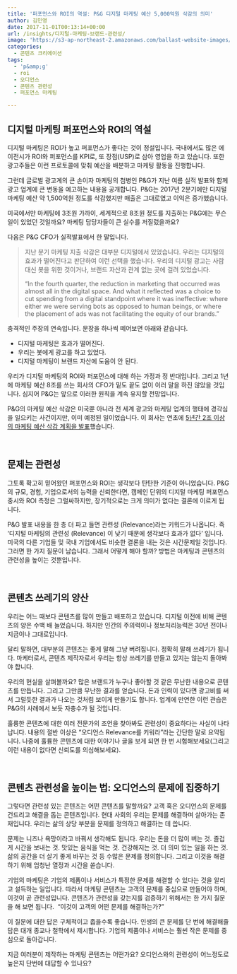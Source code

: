 ```yaml
---
title: '퍼포먼스와 ROI의 역설: P&G 디지털 마케팅 예산 5,000억원 삭감의 의미'
author: 김민영
date: 2017-11-01T00:13:14+00:00
url: /insights/디지털-마케팅-브랜드-관련성/
image: 'https://s3-ap-northeast-2.amazonaws.com/ballast-website-images/wp-content/uploads/2017/10/31142232/%EB%A7%88%EC%BC%80%ED%8C%85-%EA%B4%80%EB%A0%A8%EC%84%B1.jpg'
categories:
  - 콘텐츠 크리에이션
tags:
  - 'p&amp;g'
  - roi
  - 오디언스
  - 콘텐츠 관련성
  - 퍼포먼스 마케팅

---
```

## 디지털 마케팅 퍼포먼스와 ROI의 역설

디지털 마케팅은 ROI가 높고 퍼포먼스가 좋다는 것이 정설입니다. 국내에서도 많은 에이전시가 ROI와 퍼포먼스를 KPI로, 또 장점(USP)로 삼아 영업을 하고 있습니다. 또한 광고주들은 이런 프로토콜에 맞춰 예산을 배분하고 마케팅 활동을 진행합니다.

그런데 글로벌 광고계의 큰 손이자 마케팅의 첨병인 P&G가 지난 여름 실적 발표와 함께 광고 업계에 큰 변동을 예고하는 내용을 공개합니다. P&G는 2017년 2분기에만 디지털 마케팅 예산 약 1,500억원 정도를 삭감했지만 매출은 그대로였고 이익은 증가했습니다.

미국에서만 마케팅에 3조원 가까이, 세계적으로 8조원 정도를 지출하는 P&G에는 무슨 일이 있었던 것일까요? 마케팅 담당자들이 큰 실수를 저질렀을까요?

다음은 P&G CFO가 실적발표에서 한 말입니다.

> 지난 분기 마케팅 지출 삭감은 대부분 디지털에서 있었습니다. 우리는 디지털의 효과가 떨어진다고 판단하여 이런 선택을 했습니다. 우리의 디지털 광고는 사람 대신 봇을 위한 것이거나, 브랜드 자산과 관계 없는 곳에 걸려 있었습니다.
> 
> “In the fourth quarter, the reduction in marketing that occurred was almost all in the digital space. And what it reflected was a choice to cut spending from a digital standpoint where it was ineffective: where either we were serving bots as opposed to human beings, or where the placement of ads was not facilitating the equity of our brands.”

충격적인 주장의 연속입니다. 문장을 하나씩 떼어보면 아래와 같습니다.

  * 디지털 마케팅은 효과가 떨어진다.
  * 우리는 봇에게 광고를 하고 있었다.
  * 디지털 마케팅이 브랜드 자산에 도움이 안 된다.

우리가 디지털 마케팅의 ROI와 퍼포먼스에 대해 하는 가정과 정 반대입니다. 그리고 1년에 마케팅 예산 8조를 쓰는 회사의 CFO가 밑도 끝도 없이 이러 말을 하진 않았을 것입니다. 심지어 P&G는 앞으로 이러한 원칙을 계속 유지할 전망입니다.

P&G의 마케팅 예산 삭감은 미국뿐 아니라 전 세계 광고와 마케팅 업계의 행태에 경각심을 일으키는 사건이지만, 이미 예정된 일이었습니다. 이 회사는 연초에 [5년간 2조 이상의 마케팅 예산 삭감 계획을 발표][1]했습니다.

&nbsp;

## 문제는 관련성

그토록 확고히 믿어왔던 퍼포먼스와 ROI는 생각보다 탄탄한 기준이 아니었습니다. P&G의 규모, 경험, 기업으로서의 능력을 신뢰한다면, 캠페인 단위의 디지털 마케팅 퍼포먼스 중시와 ROI 측정은 그럴싸하지만, 장기적으로는 크게 의미가 없다는 결론에 이르게 됩니다.

P&G 발표 내용을 한 층 더 파고 들면 관련성 (Relevance)라는 키워드가 나옵니다. 즉 &#8216;디지털 마케팅의 관련성 (Relevance) 이 낮기 때문에 생각보다 효과가 없다&#8217; 입니다. 미국의 다른 기업들 및 국내 기업에서도 비슷한 결론을 내는 것은 시간문제일 것입니다. 그러면 한 가지 질문이 남습니다. 그래서 어떻게 해야 할까? 방법은 마케팅과 콘텐츠의 관련성을 높이는 것뿐입니다.

&nbsp;

## 콘텐츠 쓰레기의 양산

우리는 어느 때보다 콘텐츠를 많이 만들고 배포하고 있습니다. 디지털 이전에 비해 콘텐츠의 양은 수백 배 늘었습니다. 하지만 인간의 주의력이나 정보처리능력은 30년 전이나 지금이나 그대로입니다.
  
달리 말하면, 대부분의 콘텐츠는 좋게 말해 그냥 버려집니다. 정확히 말해 쓰레기가 됩니다. 마케터로서, 콘텐츠 제작자로서 우리는 항상 쓰레기를 만들고 있지는 않는지 돌아봐야 합니다.

우리의 현실을 살펴볼까요? 많은 브랜드가 누구나 좋아할 것 같은 무난한 내용으로 콘텐츠를 만듭니다. 그리고 그만큼 무난한 결과를 얻습니다. 돈과 인력이 있다면 광고비를 써서 그럴듯한 결과가 나오는 것처럼 보이게 만들기도 합니다. 업계에 만연한 이런 관습은 P&G의 사례에서 보듯 자충수가 될 것입니다.

훌륭한 콘텐츠에 대한 여러 전문가의 조언을 찾아봐도 관련성이 중요하다는 사실이 나타납니다. 내용의 절반 이상은 &#8220;오디언스 Relevance를 키워라&#8221;라는 간단한 말로 요약됩니다. 나중에 훌륭한 콘텐츠에 대한 이야기나 글을 보게 되면 한 번 시험해보세요(그리고 이런 내용이 없다면 신뢰도를 의심해보세요).

&nbsp;

## 콘텐츠 관련성을 높이는 법: 오디언스의 문제에 집중하기

그렇다면 관련성 있는 콘텐츠는 어떤 콘텐츠를 말할까요? 고객 혹은 오디언스의 문제를 건드리고 해결을 돕는 콘텐츠입니다. 현대 사회의 우리는 문제를 해결하며 살아가는 존재입니다. 우리는 삶의 상당 부분을 문제를 정의하고 해결하는 데 씁니다.

문제는 니즈나 욕망이라고 바꿔서 생각해도 됩니다. 우리는 돈을 더 많이 버는 것. 즐겁게 시간을 보내는 것. 맛있는 음식을 먹는 것. 건강해지는 것. 더 의미 있는 일을 하는 것. 삶의 공간을 더 살기 좋게 바꾸는 것 등 수많은 문제를 정의합니다. 그리고 이것을 해결하기 위해 엄청난 열정과 시간을 쏟습니다.

기업의 마케팅은 기업의 제품이나 서비스가 특정한 문제를 해결할 수 있다는 것을 알리고 설득하는 일입니다. 따라서 마케팅 콘텐츠는 고객의 문제를 중심으로 만들어야 하며, 이것이 곧 관련성입니다. 콘텐츠가 관련성을 갖는지를 검증하기 위해서는 한 가지 질문을 해 보면 됩니다.  &#8220;이것이 고객의 어떤 문제를 해결하는가?&#8221;

이 질문에 대한 답은 구체적이고 좁을수록 좋습니다. 인생의 큰 문제를 단 번에 해결해줄 답은 대개 종교나 철학에서 제시합니다. 기업의 제품이나 서비스는 훨씬 작은 문제를 중심으로 돌아갑니다.

지금 여러분이 제작하는 마케팅 콘텐츠는 어떤가요? 오디언스와의 관련성이 어느정도로 높은지 단번에 대답할 수 있나요?

 [1]: https://adage.com/article/cmo-strategy/p-g-cut-2-billion-media-agency-costs/308811/